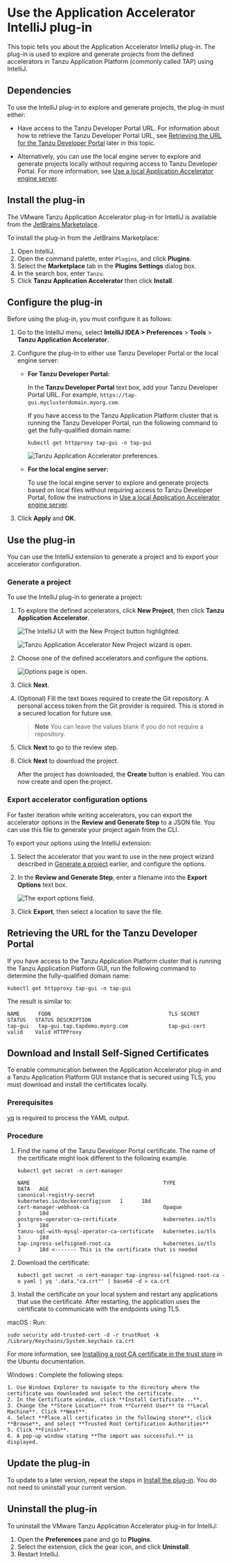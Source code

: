 # Use the Application Accelerator IntelliJ plug-in

This topic tells you about the Application Accelerator IntelliJ plug-in. The plug-in is used to
explore and generate projects from the defined accelerators in Tanzu Application Platform
(commonly called TAP) using IntelliJ.

## <a id="dependencies"></a> Dependencies

To use the IntelliJ plug-in to explore and generate projects, the plug-in must either:

- Have access to the Tanzu Developer Portal URL.
  For information about how to retrieve the Tanzu Developer Portal URL, see
  [Retrieving the URL for the Tanzu Developer Portal](#fqdn-tap-gui-url) later in this topic.

- Alternatively, you can use the local engine server to explore and generate projects locally
  without requiring access to Tanzu Developer Portal. For more information, see
  [Use a local Application Accelerator engine server](creating-accelerators/using-local-engine-server.hbs.md).

## <a id="intellij-install"></a> Install the plug-in

The VMware Tanzu Application Accelerator plug-in for IntelliJ is available from the
[JetBrains Marketplace](https://plugins.jetbrains.com/plugin/23645-tanzu-application-accelerator).

To install the plug-in from the JetBrains Marketplace:

1. Open IntelliJ.
2. Open the command palette, enter `Plugins`, and click **Plugins**.
3. Select the **Marketplace** tab in the **Plugins Settings** dialog box.
4. In the search box, enter `Tanzu`.
5. Click **Tanzu Application Accelerator** then click **Install**.

## <a id="intellij-conf-plugin"></a> Configure the plug-in

Before using the plug-in, you must configure it as follows:

1. Go to the IntelliJ menu, select **IntelliJ IDEA > Preferences** > **Tools** > **Tanzu Application Accelerator**.

2. Configure the plug-in to either use Tanzu Developer Portal or the local engine server:

    - **For Tanzu Developer Portal:**

        In the **Tanzu Developer Portal** text box, add your Tanzu Developer Portal URL.
        For example, `https://tap-gui.myclusterdomain.myorg.com`.

        If you have access to the Tanzu Application Platform cluster that is running the
        Tanzu Developer Portal, run the following command to get the fully-qualified domain name:

        ```console
        kubectl get httpproxy tap-gui -n tap-gui
        ```

        ![Tanzu Application Accelerator preferences.](../images/app-accelerator/intellij/app-accelerators-intellij-preferences.png)

    - **For the local engine server:**

      To use the local engine server to explore and generate projects based on local files without
      requiring access to Tanzu Developer Portal, follow the instructions in
      [Use a local Application Accelerator engine server](creating-accelerators/using-local-engine-server.hbs.md).

3. Click **Apply** and **OK**.

## <a id="intellij-using-the-plugin"></a> Use the plug-in

You can use the IntelliJ extension to generate a project and to export your accelerator configuration.

### <a id="generate-project"></a> Generate a project

To use the IntelliJ plug-in to generate a project:

1. To explore the defined accelerators, click **New Project**, then click **Tanzu Application Accelerator**.

   ![The IntelliJ UI with the New Project button highlighted.](../images/app-accelerator/intellij/app-accelerators-intellij-new-project.png)

   ![Tanzu Application Accelerator New Project wizard is open.](../images/app-accelerator/intellij/app-accelerators-intellij-accelerator-list.png)

1. Choose one of the defined accelerators and configure the options.

   ![Options page is open.](../images/app-accelerator/intellij/app-accelerators-intellij-options.png)

1. Click **Next**.

1. (Optional) Fill the text boxes required to create the Git repository. A personal access token from the Git
   provider is required. This is stored in a secured location for future use.

    > **Note** You can leave the values blank if you do not require a repository.

1. Click **Next** to go to the review step.

1. Click **Next** to download the project.

    After the project has downloaded, the **Create** button is enabled. You can now create
    and open the project.

### <a id="export-options"></a> Export accelerator configuration options

For faster iteration while writing accelerators, you can export the accelerator options in the
**Review and Generate Step** to a JSON file. You can use this file to generate your project again from the CLI.

To export your options using the IntelliJ extension:

1. Select the accelerator that you want to use in the new project wizard described in
   [Generate a project](#generate-project) earlier, and configure the options.

1. In the **Review and Generate Step**, enter a filename into the **Export Options** text box.

    ![The export options field.](../images/app-accelerator/intellij/export-options-intellij.png)

1. Click **Export**, then select a location to save the file.

## <a id="fqdn-tap-gui-url"></a> Retrieving the URL for the Tanzu Developer Portal

If you have access to the Tanzu Application Platform cluster that is running the Tanzu Application
Platform GUI, run the following command to determine the fully-qualified domain name:

```console
kubectl get httpproxy tap-gui -n tap-gui
```

The result is similar to:

```console
NAME      FQDN                                      TLS SECRET     STATUS   STATUS DESCRIPTION
tap-gui   tap-gui.tap.tapdemo.myorg.com             tap-gui-cert   valid    Valid HTTPProxy
```

## <a id="dl-ins-ss-certs"></a>Download and Install Self-Signed Certificates

To enable communication between the Application Accelerator plug-in and a Tanzu Application Platform
GUI instance that is secured using TLS, you must download and install the certificates locally.

### Prerequisites

[yq](https://github.com/mikefarah/yq) is required to process the YAML output.

### Procedure

1. Find the name of the Tanzu Developer Portal certificate. The name of the certificate
might look different to the following example.

    ```console
    kubectl get secret -n cert-manager
    ```

    ```console
    NAME                                           TYPE                             DATA   AGE
    canonical-registry-secret                      kubernetes.io/dockerconfigjson   1      18d
    cert-manager-webhook-ca                        Opaque                           3      18d
    postgres-operator-ca-certificate               kubernetes.io/tls                3      18d
    tanzu-sql-with-mysql-operator-ca-certificate   kubernetes.io/tls                3      18d
    tap-ingress-selfsigned-root-ca                 kubernetes.io/tls                3      18d <------- This is the certificate that is needed
    ```

2. Download the certificate:

    ```console
    kubectl get secret -n cert-manager tap-ingress-selfsigned-root-ca -o yaml | yq '.data."ca.crt"' | base64 -d > ca.crt
    ```

3. Install the certificate on your local system and restart any applications that use
the certificate. After restarting, the application uses the certificate
to communicate with the endpoints using TLS.

  macOS
  : Run:

  ```console
  sudo security add-trusted-cert -d -r trustRoot -k /Library/Keychains/System.keychain ca.crt
  ```

  For more information, see [Installing a root CA certificate in the trust store](https://ubuntu.com/server/docs/security-trust-store) in the Ubuntu documentation.

  Windows
  : Complete the following steps:

    1. Use Windows Explorer to navigate to the directory where the certificate was downloaded and select the certificate.
    2. In the Certificate window, click **Install Certificate...**.
    3. Change the **Store Location** from **Current User** to **Local Machine**. Click **Next**.
    4. Select **Place all certificates in the following store**, click **Browse**, and select **Trusted Root Certification Authorities**
    5. Click **Finish**.
    6. A pop-up window stating **The import was successful.** is displayed.

## <a id="update"></a> Update the plug-in

To update to a later version, repeat the steps in [Install the plug-in](#intellij-install).
You do not need to uninstall your current version.

## <a id="uninstall"></a> Uninstall the plug-in

To uninstall the VMware Tanzu Application Accelerator plug-in for IntelliJ:

1. Open the **Preferences** pane and go to **Plugins**.
2. Select the extension, click the gear icon, and click **Uninstall**.
3. Restart IntelliJ.
